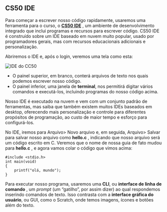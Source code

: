 ## CS50 IDE

Para começar a escrever nosso código rapidamente, usaremos uma ferramenta para o curso, o [**CS50 IDE**](https://ead.napratica.org.br/enrollments/6753432/courses/84414/course_contents/”https://ide.cs50.io/”) , um ambiente de desenvolvimento integrado que inclui programas e recursos para escrever código. CS50 IDE é construído sobre um IDE baseado em nuvem muito popular, usado por programadores gerais, mas com recursos educacionais adicionais e personalização.

Abriremos o IDE e, após o login, veremos uma tela como esta:

![IDE do CC50](https://edools-3-production.s3.amazonaws.com/org-6988%2Fschool-7227%2F068639d0bceb54f6ef253e32984ed242%2Fcs50_ide.png)

- O painel superior, em branco, conterá arquivos de texto nos quais podemos escrever nosso código.
- O painel inferior, uma janela de **terminal**, nos permitirá digitar vários comandos e executá-los, incluindo programas do nosso código acima.

Nosso IDE é executado na nuvem e vem com um conjunto padrão de ferramentas, mas saiba que também existem muitos IDEs baseados em desktop, oferecendo mais personalização e controle para diferentes propósitos de programação, ao custo de maior tempo e esforço para configurá-los.

No IDE, iremos para Arquivo> Novo arquivo e, em seguida, Arquivo> Salvar para salvar nosso arquivo como **hello.c** , indicando que nosso arquivo será um código escrito em C. Veremos que o nome de nossa guia de fato mudou para **hello.c** , e agora vamos colar o código que vimos acima:

```
#include <stdio.h>
int main(void)
{
    printf("olá, mundo"); 
}
```

Para executar nosso programa, usaremos uma **CLI**, ou **interface de linha de comando** , um *prompt* (um “gatilho”, por assim dizer) ao qual respondemos inserindo comandos de texto. Isso contrasta com a **interface gráfica do usuário**, ou GUI, como o Scratch, onde temos imagens, ícones e botões além do texto.
